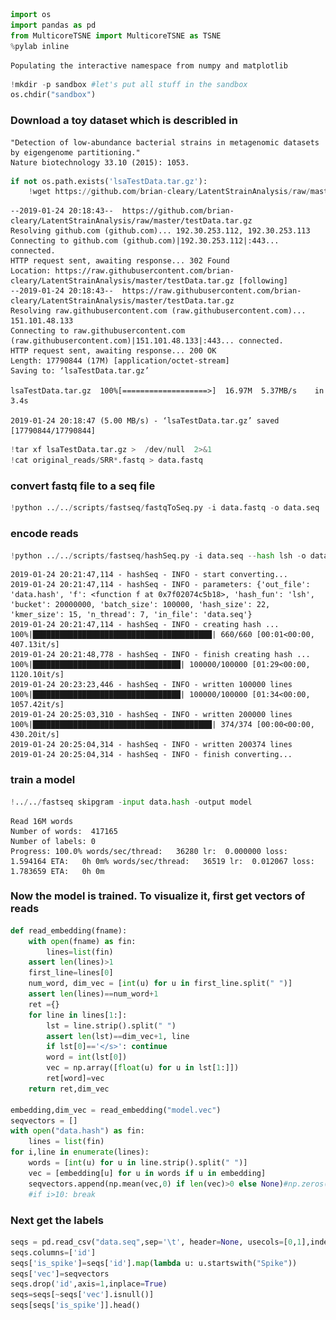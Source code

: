 

```python
import os
import pandas as pd
from MulticoreTSNE import MulticoreTSNE as TSNE
%pylab inline
```

    Populating the interactive namespace from numpy and matplotlib



```python
!mkdir -p sandbox #let's put all stuff in the sandbox
os.chdir("sandbox")
```

### Download a toy dataset which is describled in

    "Detection of low-abundance bacterial strains in metagenomic datasets by eigengenome partitioning." 
    Nature biotechnology 33.10 (2015): 1053.


```python
if not os.path.exists('lsaTestData.tar.gz'):
    !wget https://github.com/brian-cleary/LatentStrainAnalysis/raw/master/testData.tar.gz -O lsaTestData.tar.gz
```

    --2019-01-24 20:18:43--  https://github.com/brian-cleary/LatentStrainAnalysis/raw/master/testData.tar.gz
    Resolving github.com (github.com)... 192.30.253.112, 192.30.253.113
    Connecting to github.com (github.com)|192.30.253.112|:443... connected.
    HTTP request sent, awaiting response... 302 Found
    Location: https://raw.githubusercontent.com/brian-cleary/LatentStrainAnalysis/master/testData.tar.gz [following]
    --2019-01-24 20:18:43--  https://raw.githubusercontent.com/brian-cleary/LatentStrainAnalysis/master/testData.tar.gz
    Resolving raw.githubusercontent.com (raw.githubusercontent.com)... 151.101.48.133
    Connecting to raw.githubusercontent.com (raw.githubusercontent.com)|151.101.48.133|:443... connected.
    HTTP request sent, awaiting response... 200 OK
    Length: 17790844 (17M) [application/octet-stream]
    Saving to: ‘lsaTestData.tar.gz’
    
    lsaTestData.tar.gz  100%[===================>]  16.97M  5.37MB/s    in 3.4s    
    
    2019-01-24 20:18:47 (5.00 MB/s) - ‘lsaTestData.tar.gz’ saved [17790844/17790844]




```python
!tar xf lsaTestData.tar.gz >  /dev/null  2>&1
!cat original_reads/SRR*.fastq > data.fastq
```

### convert fastq file to a seq file


```python
!python ../../scripts/fastseq/fastqToSeq.py -i data.fastq -o data.seq
```

### encode  reads


```python
!python ../../scripts/fastseq/hashSeq.py -i data.seq --hash lsh -o data.hash -k 15
```

    2019-01-24 20:21:47,114 - hashSeq - INFO - start converting...
    2019-01-24 20:21:47,114 - hashSeq - INFO - parameters: {'out_file': 'data.hash', 'f': <function f at 0x7f02074c5b18>, 'hash_fun': 'lsh', 'bucket': 20000000, 'batch_size': 100000, 'hash_size': 22, 'kmer_size': 15, 'n_thread': 7, 'in_file': 'data.seq'}
    2019-01-24 20:21:47,114 - hashSeq - INFO - creating hash ...
    100%|████████████████████████████████████████| 660/660 [00:01<00:00, 407.13it/s]
    2019-01-24 20:21:48,778 - hashSeq - INFO - finish creating hash ...
    100%|█████████████████████████████████| 100000/100000 [01:29<00:00, 1120.10it/s]
    2019-01-24 20:23:23,446 - hashSeq - INFO - written 100000 lines
    100%|█████████████████████████████████| 100000/100000 [01:34<00:00, 1057.42it/s]
    2019-01-24 20:25:03,310 - hashSeq - INFO - written 200000 lines
    100%|████████████████████████████████████████| 374/374 [00:00<00:00, 430.20it/s]
    2019-01-24 20:25:04,314 - hashSeq - INFO - written 200374 lines
    2019-01-24 20:25:04,314 - hashSeq - INFO - finish converting...


### train a model


```python
!../../fastseq skipgram -input data.hash -output model
```

    Read 16M words
    Number of words:  417165
    Number of labels: 0
    Progress: 100.0% words/sec/thread:   36280 lr:  0.000000 loss:  1.594164 ETA:   0h 0m% words/sec/thread:   36519 lr:  0.012067 loss:  1.783659 ETA:   0h 0m


### Now the model is trained.  To visualize it, first get vectors of reads


```python
def read_embedding(fname):
    with open(fname) as fin:
        lines=list(fin)
    assert len(lines)>1
    first_line=lines[0]
    num_word, dim_vec = [int(u) for u in first_line.split(" ")]
    assert len(lines)==num_word+1
    ret ={}
    for line in lines[1:]:
        lst = line.strip().split(" ")
        assert len(lst)==dim_vec+1, line
        if lst[0]=='</s>': continue
        word = int(lst[0])
        vec = np.array([float(u) for u in lst[1:]])
        ret[word]=vec
    return ret,dim_vec

embedding,dim_vec = read_embedding("model.vec")
seqvectors = []
with open("data.hash") as fin:
    lines = list(fin)
for i,line in enumerate(lines):
    words = [int(u) for u in line.strip().split(" ")]
    vec = [embedding[u] for u in words if u in embedding]
    seqvectors.append(np.mean(vec,0) if len(vec)>0 else None)#np.zeros([dim_vec],dtype=np.float32))
    #if i>10: break    
```

### Next get the labels


```python
seqs = pd.read_csv("data.seq",sep='\t', header=None, usecols=[0,1],index_col=0)
seqs.columns=['id']
seqs['is_spike']=seqs['id'].map(lambda u: u.startswith("Spike"))
seqs['vec']=seqvectors
seqs.drop('id',axis=1,inplace=True)
seqs=seqs[~seqs['vec'].isnull()]
seqs[seqs['is_spike']].head()
```



<div>
<style scoped>
    .dataframe tbody tr th:only-of-type {
        vertical-align: middle;
    }

<table border="1" class="dataframe">
  <thead>
    <tr style="text-align: right;">
      <th></th>
      <th>is_spike</th>
      <th>vec</th>
    </tr>
    <tr>
      <th>0</th>
      <th></th>
      <th></th>
    </tr>
  </thead>
  <tbody>
    <tr>
      <th>10001</th>
      <td>True</td>
      <td>[0.20901083720930236, 0.15879133023255815, -0....</td>
    </tr>
    <tr>
      <th>10002</th>
      <td>True</td>
      <td>[-0.13977729186046522, -0.20089517674418603, 0...</td>
    </tr>
    <tr>
      <th>10003</th>
      <td>True</td>
      <td>[0.11275851511627906, -0.12522697674418604, -0...</td>
    </tr>
    <tr>
      <th>10004</th>
      <td>True</td>
      <td>[0.2775530279069768, -0.1323303697674418, -0.1...</td>
    </tr>
    <tr>
      <th>10005</th>
      <td>True</td>
      <td>[0.10739388720930242, -0.0324119953488372, -0....</td>
    </tr>
  </tbody>
</table>


### Now train TSNE


```python
seqs=seqs.sample(10000,replace=False) #to speed up 
```


```python
tsne = TSNE(n_components=2, perplexity=100, n_jobs=8)
X=np.array(list(seqs['vec'].values))
X.shape
```




    (10000, 100)




```python
%time Y = tsne.fit_transform(X)
```

    CPU times: user 3min 39s, sys: 304 ms, total: 3min 39s
    Wall time: 60 s


### visualization


```python
labels=seqs['is_spike'].values
plt.scatter(Y[labels][:,0],Y[labels][:,1],alpha=1,s=1)
plt.scatter(Y[~labels][:,0],Y[~labels][:,1],alpha=0.5,s=1)
plt.legend(['spike','non-spike'])
```




    <matplotlib.legend.Legend at 0x7f2a8b8b1790>




![png](Tutorial_Toy_Example_files/Tutorial_Toy_Example_20_1.png)

